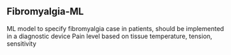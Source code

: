 ## Fibromyalgia-ML
ML model to specify fibromyalgia case in patients, should be implemented in a diagnostic device
Pain level based on tissue temperature, tension, sensitivity
